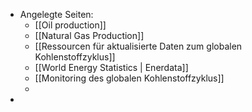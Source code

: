 - Angelegte Seiten:
	- [[Oil production]]
	- [[Natural Gas Production]]
	- [[Ressourcen für aktualisierte Daten zum globalen Kohlenstoffzyklus]]
	- [[World Energy Statistics | Enerdata]]
	- [[Monitoring des globalen Kohlenstoffzyklus]]
	-
-